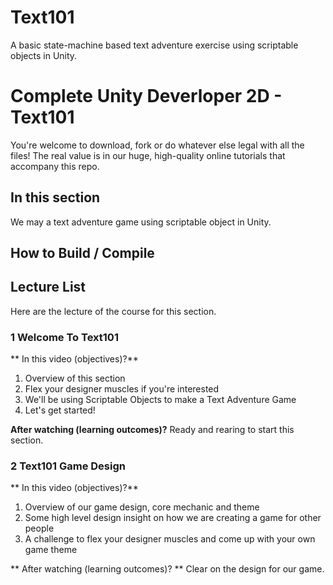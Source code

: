# Text101
A basic state-machine based text adventure exercise using scriptable objects in Unity.

# Complete Unity Deverloper 2D - Text101

You're welcome to download, fork or do whatever else legal with all the files! The real value is in our huge, high-quality online tutorials that accompany this repo.

## In this section
We may a text adventure game using scriptable object in Unity.

## How to Build / Compile

## Lecture List
Here are the lecture of the course for this section.

### 1 Welcome To Text101 ###

** In this video (objectives)?**

1. Overview of this section
2. Flex your designer muscles if you're interested
3. We'll be using Scriptable Objects to make a Text Adventure Game
4. Let's get started!

**After watching (learning outcomes)?**
Ready and rearing to start this section.


### 2 Text101 Game Design ###

** In this video (objectives)?**

1. Overview of our game design, core mechanic and theme
2. Some high level design insight on how we are creating a game for other people
3. A challenge to flex your designer muscles and come up with your own game theme

** After watching (learning outcomes)? **
Clear on the design for our game.
